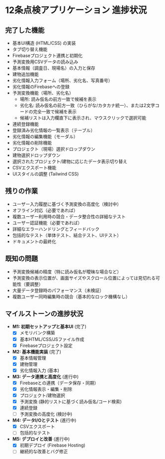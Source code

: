 # 12条点検アプリケーション 進捗状況

## 完了した機能
- 基本UI構造 (HTML/CSS) の実装
- タブ切り替え機能
- Firebaseプロジェクト連携と初期化
- 予測変換用CSVデータの読み込み
- 基本情報（調査日、現場名）の入力と保存
- 建物追加機能
- 劣化情報入力フォーム（場所、劣化名、写真番号）
- 劣化情報のFirebaseへの登録
- 予測変換機能（場所、劣化名）
  - 場所: 読み仮名の前方一致で候補を表示
  - 劣化名: 読み仮名の前方一致（ひらがな/カタカナ統一）、または2文字コードの完全一致で候補を表示
  - 候補リストは入力欄直下に表示され、マウスクリックで選択可能
- 連続登録機能
- 登録済み劣化情報の一覧表示（テーブル）
- 劣化情報の編集機能（モーダル）
- 劣化情報の削除機能
- プロジェクト（現場）選択ドロップダウン
- 建物選択ドロップダウン
- 選択されたプロジェクト/建物に応じたデータ表示切り替え
- CSVエクスポート機能
- UIスタイルの調整 (Tailwind CSS)

## 残りの作業
- ユーザー入力履歴に基づく予測変換の高度化（検討中）
- オフライン対応（必要であれば）
- 複数ユーザー利用時の競合・データ整合性の詳細なテスト
- ユーザー認証機能（必要であれば）
- 詳細なエラーハンドリングとフィードバック
- 包括的なテスト（単体テスト、結合テスト、UIテスト）
- ドキュメントの最終化

## 既知の問題
- 予測変換候補の精度（特に読み仮名が曖昧な場合など）
- 予測変換の表示位置が、画面サイズやスクロール位置によっては見切れる可能性（要調整）
- 大量データ登録時のパフォーマンス（未検証）
- 複数ユーザー同時編集時の競合（基本的なロック機構なし）

## マイルストーンの進捗状況
- **M1: 初期セットアップと基本UI** (完了)
  - [x] メモリバンク構築
  - [x] 基本HTML/CSS/JSファイル作成
  - [x] Firebaseプロジェクト設定
- **M2: 基本機能実装** (完了)
  - [x] 基本情報管理
  - [x] 建物管理
  - [x] 劣化情報入力 (基本)
- **M3: データ連携と高度化** (進行中)
  - [x] Firebaseとの連携（データ保存・同期）
  - [x] 劣化情報表示・編集・削除
  - [x] プロジェクト/建物選択
  - [x] 予測変換 (静的リストに基づく読み仮名/コード検索)
  - [x] 連続登録
  - [ ] 予測変換の高度化 (検討中)
- **M4: データI/Oとテスト** (進行中)
  - [x] CSVエクスポート
  - [ ] 包括的なテスト
- **M5: デプロイと改善** (進行中)
  - [x] 初期デプロイ (Firebase Hosting)
  - [ ] 継続的な改善とバグ修正 